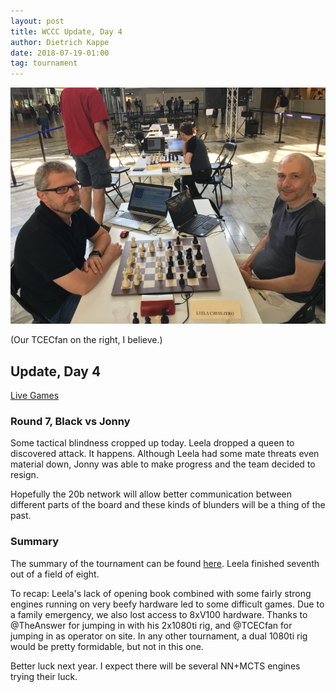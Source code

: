 ```yaml
---
layout: post
title: WCCC Update, Day 4
author: Dietrich Kappe
date: 2018-07-19-01:00
tag: tournament
---
```

![img](https://raw.githubusercontent.com/dkappe/dkappe.github.io/master/public/images/wccc2.png)

(Our TCECfan on the right, I believe.)

## Update, Day 4

[Live Games](http://view.livechesscloud.com/7c104c94-c119-441e-a444-b0f22a1880d0)

### Round 7, Black vs Jonny

Some tactical blindness cropped up today. Leela dropped a queen to discovered
attack. It happens. Although Leela had some mate threats even material down,
Jonny was able to make progress and the team decided to resign.

Hopefully the 20b network will allow better communication
between different parts of the board and these kinds of blunders will be a
thing of the past.

<!--more-->

### Summary

The summary of the tournament can be found
[here](https://icga.org/?page_id=2469). Leela finished seventh out of a field
of eight.

To recap: Leela's lack of opening book combined with some fairly strong engines
running on very beefy hardware led to some difficult games. Due to a family
emergency, we also lost access to 8xV100 hardware. Thanks to @TheAnswer for
jumping in with his 2x1080ti rig, and @TCECfan for jumping in as operator
on site. In any other tournament, a dual 1080ti rig would be pretty formidable,
but not in this one.

Better luck next year. I expect there will be several NN+MCTS engines
trying their luck.
